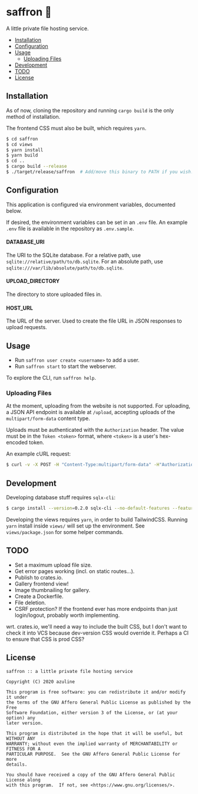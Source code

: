 # saffron 🌷

A little private file hosting service.

- [Installation](#installation)
- [Configuration](#configuration)
- [Usage](#usage)
  - [Uploading Files](#uploading-files)
- [Development](#development)
- [TODO](#todo)
- [License](#license)

## Installation

As of now, cloning the repository and running `cargo build` is the only method
of installation.

The frontend CSS must also be built, which requires `yarn`.

```sh
$ cd saffron
$ cd views
$ yarn install
$ yarn build
$ cd ..
$ cargo build --release
$ ./target/release/saffron  # Add/move this binary to PATH if you wish.
```

## Configuration

This application is configured via environment variables, documented below.

If desired, the environment variables can be set in an `.env` file. An example
`.env` file is available in the repository as `.env.sample`.

#### DATABASE_URI

The URI to the SQLite database. For a relative path, use
`sqlite://relative/path/to/db.sqlite`. For an absolute path, use
`sqlite:///var/lib/absolute/path/to/db.sqlite`.

#### UPLOAD_DIRECTORY

The directory to store uploaded files in.

#### HOST_URL

The URL of the server. Used to create the file URL in JSON responses to upload
requests.

## Usage

- Run `saffron user create <username>` to add a user.
- Run `saffron start` to start the webserver.

To explore the CLI, run `saffron help`.

### Uploading Files

At the moment, uploading from the website is not supported. For uploading, a
JSON API endpoint is available at `/upload`, accepting uploads of the
`multipart/form-data` content type.

Uploads must be authenticated with the `Authorization` header. The value must
be in the `Token <token>` format, where `<token>` is a user's hex-encoded
token.

An example cURL request:

```sh
$ curl -v -X POST -H "Content-Type:multipart/form-data" -H"Authorization:Token <token>" -F "upload=@<filepath>" https://image.host/upload
```

## Development

Developing database stuff requires `sqlx-cli`:

```sh
$ cargo install --version=0.2.0 sqlx-cli --no-default-features --features sqlite
```

Developing the views requires `yarn`, in order to build TailwindCSS. Running
`yarn` install inside `views/` will set up the environment. See
`views/package.json` for some helper commands.

## TODO

- Set a maximum upload file size.
- Get error pages working (incl. on static routes...).
- Publish to crates.io.
- Gallery frontend view!
- Image thumbnailing for gallery.
- Create a Dockerfile.
- File deletion.
- CSRF protection? If the frontend ever has more endpoints than just
  login/logout, probably worth implementing.

wrt. crates.io, we'll need a way to include the built CSS, but I don't want to
check it into VCS because dev-version CSS would override it. Perhaps a CI to
ensure that CSS is prod CSS?

## License

```
saffron :: a little private file hosting service

Copyright (C) 2020 azuline

This program is free software: you can redistribute it and/or modify it under
the terms of the GNU Affero General Public License as published by the Free
Software Foundation, either version 3 of the License, or (at your option) any
later version.

This program is distributed in the hope that it will be useful, but WITHOUT ANY
WARRANTY; without even the implied warranty of MERCHANTABILITY or FITNESS FOR A
PARTICULAR PURPOSE.  See the GNU Affero General Public License for more
details.

You should have received a copy of the GNU Affero General Public License along
with this program.  If not, see <https://www.gnu.org/licenses/>.
```
